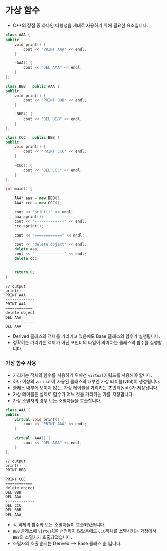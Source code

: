 # 가상 함수

* C++의 장점 중 하나인 다형성을 제대로 사용하기 위해 필요한 요소입니다.

```C++
class AAA {
public:
	void print() {
		cout << "PRINT AAA" << endl;
	}

	~AAA() {
		cout << "DEL AAA" << endl;
	}
};

class BBB : public AAA {
public:
	void print() {
		cout << "PRINT BBB" << endl;
	}

	~BBB() {
		cout << "DEL BBB" << endl;
	}
};

class CCC : public BBB {
public:
	void print() {
		cout << "PRINT CCC" << endl;
	}

	~CCC() {
		cout << "DEL CCC" << endl;
	}
};

int main() {
	
	AAA* aaa = new BBB();
	AAA* ccc = new CCC();

	cout << "print()" << endl;
	aaa->print();
	cout << "-------------" << endl;
	ccc->print();

	cout << "============" << endl;

	cout << "delete object" << endl;
	delete aaa;
	cout << "-------------" << endl;
	delete ccc;
	

	return 0;
}
```

```
// output
print()
PRINT AAA
-------------
PRINT AAA
============
delete object
DEL AAA
-------------
DEL AAA
```

* Derived 클래스의 객체를 가리키고 있음에도 Baae 클래스의 함수가 실행됩니다.
* 정확히는 가리키는 객체가 아닌 포인터의 타입이 의미하는 클래스의 함수를 실행합니다.

### 가상 함수 사용

* 가리키는 객체의 함수를 사용하기 위해선 `virtual`키워드를 사용해야 합니다.
* 하나 이상의 `virtual`이 사용된 클래스의 내부엔 가상 테이블(vtbl)이 생성됩니다.
* 클래스 내부에 보이지 않는, 가상 테이블을 가리키는 포인터(vptr)가 저장됩니다.
* 가상 테이블은 실제로 함수가 어느 것을 가리키는 가를 저장합니다.
* 가상 소멸자의 경우 모든 소멸자들을 호출합니다.

```c++
class AAA {
public:
	virtual void print() {
		cout << "PRINT AAA" << endl;
	}

	virtual ~AAA() {
		cout << "DEL AAA" << endl;
	}
};
```

```
// output
print()
PRINT BBB
-------------
PRINT CCC
============
delete object
DEL BBB
DEL AAA
-------------
DEL CCC
DEL BBB
DEL AAA
```

* 각 객체의 함수와 모든 소멸자들이 호출되었습니다.
* `BBB` 클래스에 `virtual`을 선언하지 않았음에도 `CCC`객체를 소멸시키는 과정에서 `BBB`의 소멸자가 호출되었습니다.
* 소멸자의 호출 순서는 Derived --> Base 클래스 순 입니다.

